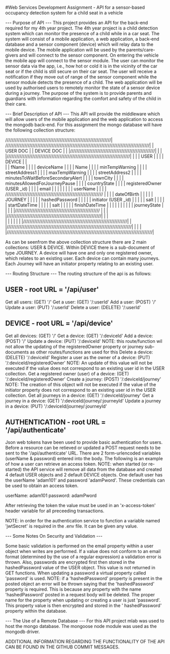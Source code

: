 #Web Services Development Assignment - API for a sensor-based occupancy detection system for a child seat in a vehicle

--- Purpose of API ---
This project provides an API for the back-end required for my 4th year project. The 4th year project is a child detection system which can monitor the presence of a child while in a car seat. The system will consist of a mobile application, a web application, a back-end database and a sensor component  (device) which will relay data to the mobile device. The mobile application will be used by the parents/care-givers and will connect to the sensor component. On entering the vehicle the mobile app will connect to the sensor module. The user can monitor the sensor data via the app, i.e., how hot or cold it is in the vicinity of the car seat or if the child is still secure on their car seat. The user will receive a notification if they move out of range of the sensor component while the sensor module detects the presence of a child. The web application will be used by authorised users to remotely monitor the state of a sensor device during a journey. The purpose of the system is to provide parents and guardians with information regarding the comfort and safety of the child in their care. 

--- Brief Description of API ---
This API will provide the middleware which will allow users of the mobile application and the web application to access the mongodb back-end.
For this assignment the mongo database will have the following collection structure:

//////////////////////////////////////////////////////////////////|          //////////////////////////////////////////////////////////////////////////////////////////|
|                       USER DOC                         |          |                                 DEVICE DOC                                    |
|    |/////////////////////////////////////////////////////|       |          |    |/////////////////////////////////////////////////////////////////////////////|       | 
|    |                     USER                       |       |          |    |                               DEVICE                                  |       |   
|    |   fName                                        |       |          |    |      deviceName                                                   |       | 
|    |   Name                                         |       |          |    |      minTempWarning                                            |       | 
|    |   streetAddress1                         |       |          |    |      maxTempWarning                                          |       | 
|    |   streetAddress2                         |       |          |    |      minutesToWaitBeforeSecondaryAlert           |       | 
|    |   townCity                                    |       |          |    |      minutesAllowedForJourneyPause                 |       | 
|    |   countryState                              |       |          |    |       registeredOwner    (USER _id)                     |       | 
|    |   email                                           |       |          |    |                                                                             |       | 
|    |   userName                                  |       |          |    |        /////////////////////////////////////////////////////////////         |       | 
|    |   dateOfBirth                                |       |          |    |        |                     JOURNEY                       |         |       | 
|    |   hashedPassword                      |       |          |    |        |     initiator (USER _id)                         |         |       | 
|    |   salt                                             |       |          |    |        |     startDateTime                                |          |      | 
|    |   salt                                             |       |          |    |        |     finishDateTime                               |          |      | 
|    |                                                     |       |          |    |         |      journeyState                                 |         |       | 
|    |/////////////////////////////////////////////////////        |          |    |         |///////////////////////////////////////////////////////////|         |       |   
|                                                                 |           |    |                                                                              |       | 
|/////////////////////////////////////////////////////////////////|           |    |//////////////////////////////////////////////////////////////////////////////|       |
                                                                             |                                                                                           |
																	 		 |///////////////////////////////////////////////////////////////////////////////////////////|
																		
As can be seenfrom the above collection structure there are 2 main collections: USER & DEVICE. Within DEVICE there is a sub-document of type JOURNEY. A device will have one and only one registered owner, which relates to an existing user. Each device can contain many journeys. Each Journey will have an initiator property relating to an existing user.

--- Routing Structure ---
The routing structure of the api is as follows:

USER - root URL = '/api/user'
--------------------------------------
Get all users: (GET) '/'
Get a user: (GET) '/:userId'
Add a user: (POST) '/'
Update a user: (PUT) '/:userId'
Delete a user: (DELETE) '/:userId'

DEVICE - root URL = '/api/device'
--------------------------------------
Get all devices: (GET) '/'
Get a device: (GET) '/:deviceId'
Add a device: (POST) '/'
Update a device: (PUT) '/:deviceId'    NOTE: this route/function wil not allow the updating of the registeredOwner property or journey sub-documents as other routes/functions are used for this
Delete a device: (DELETE) '/:deviceId'
Register a user as the owner of a device: (PUT) '/:deviceId/registeredOwner'    NOTE: An update of this value will not be executed if the value does not correspond to an existing user id in the USER collection.
Get a registered owner (user) of a device: (GET) '/:deviceId/registeredOwner' 
Create a journey: (POST) '/:deviceId/journey'    NOTE: The creation of this object will not be executed if the value of the initiator property does not correspond to an existing user id in the USER collection.
Get all journeys in a device: (GET) '/:deviceId/journey'
Get a journey in a device: (GET) '/:deviceId/journey/:journeyId'
Update a journey in a device: (PUT) '/:deviceId/journey/:journeyId'

AUTHENTICATION - root URL = '/api/authenticate'
--------------------------------------
Json web tokens have been used to provide basic authentication for users. Before a resource can be retieved or updated a POST request needs to be sent to the  '/api/authenticate' URL. There are 2 form-urlencoded variables (userName & password) entered into the body. The following is an example of how a user can retrieve an access token. NOTE: when started (or re-started) the API service will remove all data from the database and created 4 default USER objects and 2 default DEVICE objects. One default user has the userName 'adam101' and password 'adamPword'. These credentials can be used to obtain an access token.

userName: adam101
password: adamPword

After retrieving the token the value must be used in an 'x-access-token' header variable for all preceeding transactions.

NOTE: in order for the authentication service to function a variable named 'jwtSecret' is required in the .env file. It can be given any value.

--- Some Notes On Security and Validation ---

Some basic validation is performed on the email property within a user object when writes are performed. If a value does not conform to an email format (determined by the use of a regular expression) a validation error is thrown.
Also, passwords are encrypted first then stored in the hashedPassword value of the USER object. This value is not returned in GET functions. When updating a password a virtual property called 'password' is used. NOTE: if a 'hashedPassword' property is present in the posted object an error will be thrown saying that the 'hashedPassword' property is required. This is because  any property with the name 'hashedPassword' posted in a request body will be deleted. The proper name for the property when updating or creating a user is just 'password'. This property value is then encrypted and stored in the ' hashedPassword' property within the database.


--- The Use of a Remote Database ---
For this API project mlab was used to host the mongo database. The mongoose node module was used as the mongodb driver.

ADDITIONAL INFORMATION REGARDING THE FUNCTIONALITY OF THE API CAN BE FOUND IN THE GITHUB COMMIT MESSAGES.